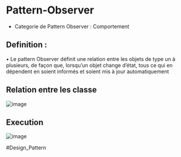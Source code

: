 # Pattern-Observer
* Categorie de Pattern Observer : Comportement 
## Definition :
• Le pattern Observer définit une relation entre les objets de type un à plusieurs, de façon que, lorsqu’un objet change d’état, tous ce qui en dépendent en soient informés et soient mis à jour automatiquement


## Relation entre les classe
  ![image](https://github.com/2002marie03/Pattern-Observer/assets/95045123/af2be0b0-da63-4e7e-9edb-7e31c3033737)


## Execution
   ![image](https://github.com/2002marie03/Pattern-Observer/assets/95045123/f280ae21-c9c5-4bf9-9692-b4cec9f35b96)







#Design_Pattern
